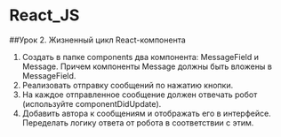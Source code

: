 # React_JS



##Урок 2. Жизненный цикл React-компонента
1. Создать в папке components два компонента: MessageField и Message. Причем компоненты Message должны быть вложены в MessageField.
2. Реализовать отправку сообщений по нажатию кнопки.
3. На каждое отправленное сообщение должен отвечать робот (используйте componentDidUpdate).
4. Добавить автора к сообщениям и отображать его в интерфейсе. Переделать логику ответа от робота в соответствии с этим.
